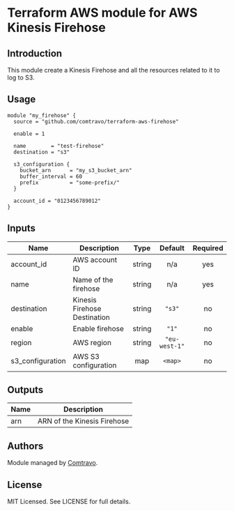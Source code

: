 # Terraform AWS module for AWS Kinesis Firehose

## Introduction

This module create a Kinesis Firehose and all the resources related to it to log to S3.

## Usage

```hcl
module "my_firehose" {
  source = "github.com/comtravo/terraform-aws-firehose"

  enable = 1

  name        = "test-firehose"
  destination = "s3"

  s3_configuration {
    bucket_arn      = "my_s3_bucket_arn"
    buffer_interval = 60
    prefix          = "some-prefix/"
  }

  account_id = "0123456789012"
}
```

## Inputs

| Name | Description | Type | Default | Required |
|------|-------------|:----:|:-----:|:-----:|
| account\_id | AWS account ID | string | n/a | yes |
| name | Name of the firehose | string | n/a | yes |
| destination | Kinesis Firehose Destination | string | `"s3"` | no |
| enable | Enable firehose | string | `"1"` | no |
| region | AWS region | string | `"eu-west-1"` | no |
| s3\_configuration | AWS S3 configuration | map | `<map>` | no |

## Outputs

| Name | Description |
|------|-------------|
| arn | ARN of the Kinesis Firehose |

## Authors

Module managed by [Comtravo](https://github.com/comtravo).

## License

MIT Licensed. See LICENSE for full details.
